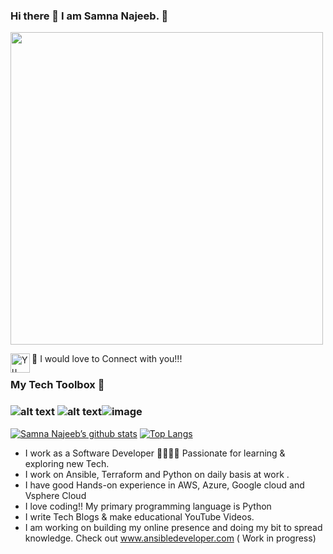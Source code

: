 
### Hi there 👋 I am Samna Najeeb. 🔭 
<div id="header" align="left">
<img src="https://media.giphy.com/media/1MSVKRopegDjYONwdF/giphy.gif" width="500"/>
</div>



🤝 I would love to Connect with you!!!  <a href="https://www.linkedin.com/in/samnanajeeb/"><img align="left" src="https://raw.githubusercontent.com/yushi1007/yushi1007/main/images/linkedin.svg" alt="Yu Shi | LinkedIn" width="31px"/></a>

### My Tech Toolbox 🧰

### ![alt text](https://upload.wikimedia.org/wikipedia/commons/0/05/Ansible_Logo.png) ![alt text](https://www.datocms-assets.com/2885/1620155113-brandhcterraformprimaryattributedcolor.svg)![image](https://user-images.githubusercontent.com/66362347/168272020-534b13fb-233b-46ee-8997-c3af06e3a142.png)


[![Samna Najeeb’s github stats](https://github-readme-stats.vercel.app/api?username=samnanajeeb)](https://github.com/samnanajeeb) [![Top Langs](https://github-readme-stats.vercel.app/api/top-langs/?username=samnanajeeb&layout=compact)](https://github.com/samnanajeeb)


- I work as a Software Developer 👩‍💻👩‍💻 Passionate for learning & exploring new Tech. 
- I work on Ansible, Terraform and Python on daily basis at work .
- I have good Hands-on experience in AWS, Azure, Google cloud and Vsphere Cloud 
- I love coding!! My primary programming language is Python
- I write Tech Blogs & make educational YouTube Videos.
- I am working on building my online presence and doing my bit to spread knowledge. Check out www.ansibledeveloper.com ( Work in progress) 


<!--
**samnanajeeb/samnanajeeb** is a ✨ _special_ ✨ repository because its `README.md` (this file) appears on your GitHub profile.

Here are some ideas to get you started:

- 🔭 I’m currently working on ...
- 🌱 I’m currently learning ...
- 👯 I’m looking to collaborate on ...
- 🤔 I’m looking for help with ...
- 💬 Ask me about ...
- 📫 How to reach me: ...
- 😄 Pronouns: ...
- ⚡ Fun fact: ...
-->

